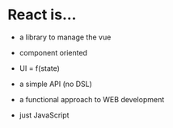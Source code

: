 <!-- .slide: class="center" -->

# React is...

* a library to manage the vue
* component oriented
* UI = f(state)

* a simple API (no DSL)
* a functional approach to WEB development
* just JavaScript
